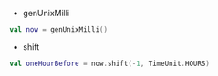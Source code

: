 * genUnixMilli

```kotlin
val now = genUnixMilli()
```

* shift

```kotlin
val oneHourBefore = now.shift(-1, TimeUnit.HOURS)
```